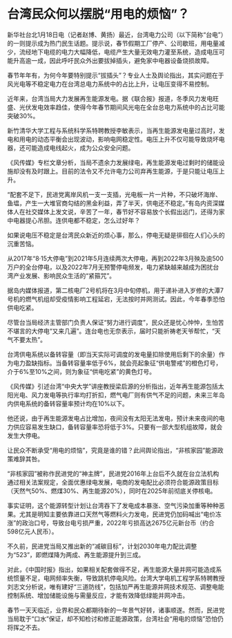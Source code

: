 # 台湾民众何以摆脱“用电的烦恼”？

新华社台北1月18日电（记者赵博、黄扬）最近，台湾电力公司（以下简称“台电”）的一则提示成为热门民生话题。提示说，春节假期工厂停产、公司歇班，用电量减少，流经地下电缆的电力大幅降低，电缆产生大量无效电力灌至系统，造成电压可能升高逾一成，因此呼吁民众外出要拔掉插头，避免家中电器设备烧损故障。

春节年年有，为何今年要特别提示“拔插头”？专业人士及舆论指出，其实问题在于风光电等不稳定电力在台湾总电力系统中的占比上升，让电压变得不易控制。

近年来，台湾当局大力发展再生能源发电。据《联合报》报道，冬季风力发电旺盛、光伏发电效率趋佳，使得今年春节期间风光电在全台总电力系统中的占比可能突破30%。

新竹清华大学工程与系统科学系特聘教授李敏表示，当再生能源发电量过高时，发电和用电的动态平衡会出现波动，影响电网稳定性。电压上升不仅可能导致烧坏电器，还可能造成电线起火，成为公众安全问题。

《风传媒》专栏文章分析，当局不遗余力发展绿电，再生能源发电过剩时的储能设施却没有及时跟上。目前的法令又不允许电力公司弃再生能源，于是只能让电压上升。

“配套不足下，民进党离岸风机一支一支插，光电板一片一片种，不只破坏海岸、鱼塭，产生一大堆官商勾结的黑金利益，弄了半天，供电还不稳定。”有岛内资深媒体人在社交媒体上发文说，辛苦了一年，春节好不容易放个长假出远门，还得为家中电器提心吊胆。连供电都不稳定，怎么过好年？

如果说电压不稳定是台湾民众新近的烦心事，那么，停电无疑是徘徊在人们心头的沉重苦恼。

从2017年“8·15大停电”到2021年5月连续两次大停电，再到2022年3月殃及逾500万户的全台停电，以及2022年7月无预警停电频发，电力紧缺越来越成为困扰台湾产业发展、影响民众生活的“紧箍咒”。

据岛内媒体报道，第二核电厂2号机将在3月中旬停机，用于递补进入岁修的大潭7号机的燃气机组却受疫情影响工程延宕，无法按时并网测试。因此，今年春季恐怕供电吃紧。

尽管台当局经济主管部门负责人保证“努力进行调度”，民众还是忧心忡忡，生怕苦不堪言的大停电“又来几遍”。连台电也无奈表示，届时只能祈祷老天爷帮忙，“天气不要太热”。

台湾供电系统以备转容量（即当天实际可调度的发电量扣除使用后剩下的余量）作为电力盈缺指标。当备转容量率低于6%，就会亮起象征“供电警戒”的橙色灯号，介于6%至10%之间，则为象征“供电吃紧”的黄色灯号。

《风传媒》引述台湾“中央大学”讲座教授梁启源的分析指出，近年再生能源包括太阳光电、风力发电等执行率均打折扣，燃气电厂则有供气不足的问题，未来三年岛内供电系统的备转容量率预计均在10%以下。

他还说，由于再生能源发电占比增加，夜间没有太阳无法发电，预计未来夜间的电力供应容易发生缺口，备转容量率恐将低于3%。只要有一部大型机组故障，就会发生大停电。

让民众不断承受“用电的烦恼”，究竟是谁的错？此间舆论指出，“非核家园”能源政策难辞其咎。

“非核家园”被称作民进党的“神主牌”，民进党2016年上台后不久就在台立法机构通过相关法案规定，全面优惠绿电发展，电商的发电配比必须符合能源政策目标（天然气50%、燃煤30%、再生能源20%），同时在2025年前彻底关停核电。

事实证明，这个能源转型计划让台湾吞下了发电成本暴涨、空气污染加重等种种恶果。尤其是明知主要依靠进口天然气等燃料火力发电，民进党仍加码喊出“电价冻涨”的政治口号，导致台电亏损严重，2022年亏损高达2675亿元新台币（约合598亿元人民币）。

不久前，民进党当局又推出新的“减碳目标”，计划2030年电力配比调整为“523”，即燃煤降为两成、再生能源提升到三成。

对此，《中国时报》指出，如果相关配套做得不足，再生能源大量并网可能造成系统惯量不足，电网频率失衡，导致跳机停电风险。台湾大学电机工程学系特聘教授刘志文分析说，唯有建好“三道防线”，包括加严再生能源并网技术规范、调整电能控制系统、增加储能设施与需量反应，才能有效降低绿能并网冲击。

春节一天天临近，业界和民众都期待新的一年景气好转，诸事顺遂。然而，民进党当局耽于“口水”保证，却不知检讨和修正能源政策，台湾社会“用电的烦恼”恐怕仍将挥之不去。

